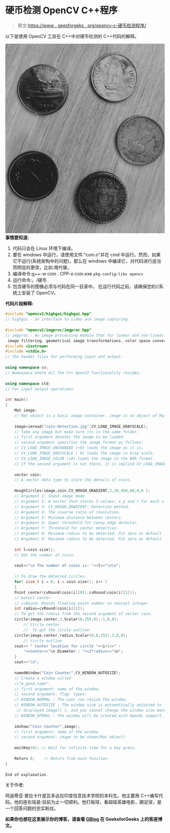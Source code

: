 # 硬币检测 OpenCV C++程序

> 原文:[https://www . geesforgeks . org/opencv-c-硬币检测程序/](https://www.geeksforgeeks.org/opencv-c-program-for-coin-detection/)

以下是使用 OpenCV 工具在 C++中对硬币检测的 C++代码的解释。

[![](img/22f77a5ba61b501be20ba522ef407e64.png)](https://media.geeksforgeeks.org/wp-content/uploads/coin-detection.jpg) 
**事情要知道:**

1.  代码只会在 Linux 环境下编译。
2.  要在 windows 中运行，请使用文件:“coin.o”并在 cmd 中运行。然而，如果它不运行(系统架构中的问题)，那么在 windows 中编译它，对代码进行适当而明显的更改，比如:用代替。
3.  编译命令:g++-w coin . CPP-o coin.exe ` pkg-config–libs opencv `
4.  运行命令:。/硬币
5.  包含硬币的图像必须与代码在同一目录中。
    在运行代码之前，请确保您的//系统上安装了 OpenCV。

**代码片段解释:**

```cpp
#include "opencv2/highgui/highgui.hpp"
// highgui - an interface to video and image capturing.

#include "opencv2/imgproc/imgproc.hpp"
// imgproc - An image processing module that for linear and non-linear
 image filtering, geometrical image transformations, color space conversion and so on.
#include <iostream>
#include <stdio.h>
// The header files for performing input and output.

using namespace cv;
// Namespace where all the C++ OpenCV functionality resides.

using namespace std;
// For input output operations.

int main()
{
    Mat image;
    // Mat object is a basic image container. image is an object of Mat.

    image=imread("coin-detection.jpg",CV_LOAD_IMAGE_GRAYSCALE);
    // Take any image but make sure its in the same folder.
    // first argument denotes the image to be loaded. 
    // second argument specifies the image format as follows: 
    // CV_LOAD_IMAGE_UNCHANGED (<0) loads the image as it is.      
    // CV_LOAD_IMAGE_GRAYSCALE ( 0) loads the image in Gray scale.      
    // CV_LOAD_IMAGE_COLOR (>0) loads the image in the BGR format. 
    // If the second argument is not there, it is implied CV_LOAD_IMAGE_COLOR.

    vector coin;
    // A vector data type to store the details of coins.

    HoughCircles(image,coin,CV_HOUGH_GRADIENT,2,20,450,60,0,0 );
    // Argument 1: Input image mode
    // Argument 2: A vector that stores 3 values: x,y and r for each circle.
    // Argument 3: CV_HOUGH_GRADIENT: Detection method.
    // Argument 4: The inverse ratio of resolution.
    // Argument 5: Minimum distance between centers.
    // Argument 6: Upper threshold for Canny edge detector.
    // Argument 7: Threshold for center detection.
    // Argument 8: Minimum radius to be detected. Put zero as default
    // Argument 9: Maximum radius to be detected. Put zero as default

    int l=coin.size();
    // Get the number of coins.

    cout<<"\n The number of coins is: "<<l<<"\n\n";

    // To draw the detected circles.
    for( size_t i = 0; i < coin.size(); i++ )
    {
    Point center(cvRound(coin[i][0]),cvRound(coin[i][1]));
    // Detect center
    // cvRound: Rounds floating point number to nearest integer.
    int radius=cvRound(coin[i][2]);
    // To get the radius from the second argument of vector coin.     
    circle(image,center,3,Scalar(0,255,0),-1,8,0);
        // circle center
        //  To get the circle outline.     
    circle(image,center,radius,Scalar(0,0,255),3,8,0);
        // circle outline
    cout<< " Center location for circle "<<i+1<<" :
        "<<center<<"\n Diameter : "<<2*radius<<"\n";
    }
    cout<<"\n";

    namedWindow("Coin Counter",CV_WINDOW_AUTOSIZE);
    // Create a window called 
    //"A_good_name". 
    // first argument: name of the window. 
    // second argument: flag- types: 
    // WINDOW_NORMAL : The user can resize the window. 
    // WINDOW_AUTOSIZE : The window size is automatically adjusted to fit the
     // displayed image() ), and you cannot change the window size manually. 
    // WINDOW_OPENGL : The window will be created with OpenGL support.

    imshow("Coin Counter",image);
    // first argument: name of the window 
    // second argument: image to be shown(Mat object)

    waitKey(0); // Wait for infinite time for a key press.

    Return 0;    // Return from main function.
}

End of explanation.
```

关于作者:

阿迪蒂亚·普拉卡什是瓦多达拉印度信息技术学院的本科生。他主要用 C++编写代码。他的座右铭是:目前为止一切顺利。他打板球，看超级英雄电影，踢足球，是一个回答问题的忠实粉丝。

**如果你也想在这里展示你的博客，请查看 [GBlog](http://geeksquiz.com/gblog/) 在 GeeksforGeeks 上的客座博文。**